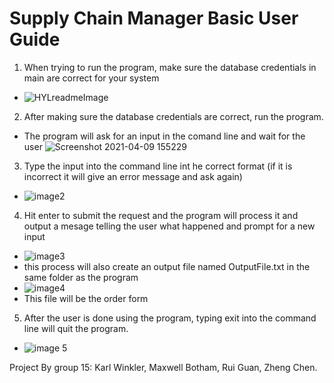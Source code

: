 # Supply Chain Manager Basic User Guide

1. When trying to run the program, make sure the database credentials in main are correct for your system
  
  - ![HYLreadmeImage](https://user-images.githubusercontent.com/39600307/114244158-35414900-994b-11eb-9412-f4d87d7c0b1d.png)

2. After making sure the database credentials are correct, run the program.

  - The program will ask for an input in the comand line and wait for the user
  ![Screenshot 2021-04-09 155229](https://user-images.githubusercontent.com/39600307/114244399-9d902a80-994b-11eb-8fb6-86e6c9421bbb.png)

3. Type the input into the command line int he correct format (if it is incorrect it will give an error message and ask again)
  - ![image2](https://user-images.githubusercontent.com/39600307/114245001-ccf36700-994c-11eb-86f7-b23b78d7da78.png)

4. Hit enter to submit the request and the program will process it and output a mesage telling the user what happened and prompt for a new input
  - ![image3](https://user-images.githubusercontent.com/39600307/114245087-f7452480-994c-11eb-8b2a-f9a12a0704b3.png)
  - this process will also create an output file named OutputFile.txt in the same folder as the program
  - ![image4](https://user-images.githubusercontent.com/39600307/114245860-80a92680-994e-11eb-8863-9c4903a46529.png)
  - This file will be the order form

5. After the user is done using the program, typing exit into the command line will quit the program.
  - ![image 5](https://user-images.githubusercontent.com/39600307/114246071-eeede900-994e-11eb-9d56-db856e8b937a.png)

Project By group 15:
Karl Winkler,
Maxwell Botham,
Rui Guan,
Zheng Chen.
